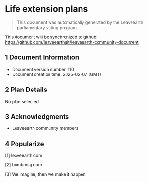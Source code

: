 # Life extension plans

>This document was automatically generated by the Leaveearth parliamentary voting program.

This document will be synchronized to github: https://github.com/leaveearthgit/leaveearth-community-document

## 1 Document Information

- Document version number: 110
- Document creation time: 2025-02-07 (GMT)

## 2 Plan Details

No plan selected

## 3 Acknowledgments
* Leaveearth community members

## 4 Popularize
[1] leaveearth.com

[2] bombmsg.com

[3] We imagine, then we make it happen